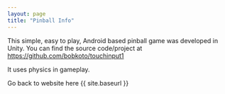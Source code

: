 ```yaml
---
layout: page
title: "Pinball Info"
---
```


This simple, easy to play, Android based pinball game was developed in Unity.
You can find the source code/project at https://github.com/bobkoto/touchinput1

It uses physics in gameplay.

Go back to website here {{ site.baseurl }}